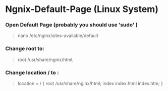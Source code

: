 # Ngnix-Default-Page (Linux System)

### Open Default Page  (probably you should use 'sudo' )
> nano /etc/nginx/sites-available/default

### Change root to:
> root  /usr/share/ngnix/html;

### Change location / to :
> location = / {
>       root /usr/share/nginx/html;
>      index  index.html index.htm;
>  }
